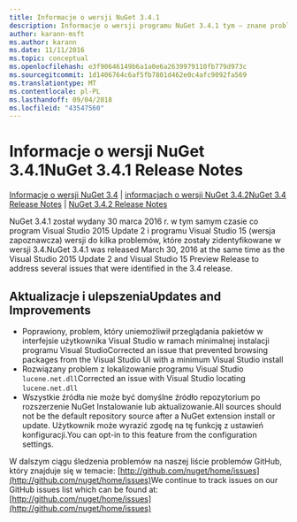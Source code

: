 ```yaml
---
title: Informacje o wersji NuGet 3.4.1
description: Informacje o wersji programu NuGet 3.4.1 tym — znane problemy, poprawki, funkcje dodane i DCRs.
author: karann-msft
ms.author: karann
ms.date: 11/11/2016
ms.topic: conceptual
ms.openlocfilehash: e3f90646149b6a1a0e6a2639979110fb779d973c
ms.sourcegitcommit: 1d1406764c6af5fb7801d462e0c4afc9092fa569
ms.translationtype: MT
ms.contentlocale: pl-PL
ms.lasthandoff: 09/04/2018
ms.locfileid: "43547560"
---
```

# <a name="nuget-341-release-notes"></a><span data-ttu-id="38a10-103">Informacje o wersji NuGet 3.4.1</span><span class="sxs-lookup"><span data-stu-id="38a10-103">NuGet 3.4.1 Release Notes</span></span>

<span data-ttu-id="38a10-104">[Informacje o wersji NuGet 3.4](../release-notes/nuget-3.4.md) | [informacjach o wersji NuGet 3.4.2](../release-notes/nuget-3.4.2.md)</span><span class="sxs-lookup"><span data-stu-id="38a10-104">[NuGet 3.4 Release Notes](../release-notes/nuget-3.4.md) | [NuGet 3.4.2 Release Notes](../release-notes/nuget-3.4.2.md)</span></span>

<span data-ttu-id="38a10-105">NuGet 3.4.1 został wydany 30 marca 2016 r. w tym samym czasie co program Visual Studio 2015 Update 2 i programu Visual Studio 15 (wersja zapoznawcza) wersji do kilka problemów, które zostały zidentyfikowane w wersji 3.4.</span><span class="sxs-lookup"><span data-stu-id="38a10-105">NuGet 3.4.1 was released March 30, 2016 at the same time as the Visual Studio 2015 Update 2 and Visual Studio 15 Preview Release to address several issues that were identified in the 3.4 release.</span></span>

## <a name="updates-and-improvements"></a><span data-ttu-id="38a10-106">Aktualizacje i ulepszenia</span><span class="sxs-lookup"><span data-stu-id="38a10-106">Updates and Improvements</span></span>

* <span data-ttu-id="38a10-107">Poprawiony, problem, który uniemożliwił przeglądania pakietów w interfejsie użytkownika Visual Studio w ramach minimalnej instalacji programu Visual Studio</span><span class="sxs-lookup"><span data-stu-id="38a10-107">Corrected an issue that prevented browsing packages from the Visual Studio UI with a minimum Visual Studio install</span></span>
* <span data-ttu-id="38a10-108">Rozwiązany problem z lokalizowanie programu Visual Studio `lucene.net.dll`</span><span class="sxs-lookup"><span data-stu-id="38a10-108">Corrected an issue with Visual Studio locating `lucene.net.dll`</span></span>
* <span data-ttu-id="38a10-109">Wszystkie źródła nie może być domyślne źródło repozytorium po rozszerzenie NuGet Instalowanie lub aktualizowanie.</span><span class="sxs-lookup"><span data-stu-id="38a10-109">All sources should not be the default repository source after a NuGet extension install or update.</span></span>  <span data-ttu-id="38a10-110">Użytkownik może wyrazić zgodę na tę funkcję z ustawień konfiguracji.</span><span class="sxs-lookup"><span data-stu-id="38a10-110">You can opt-in to this feature from the configuration settings.</span></span>

<span data-ttu-id="38a10-111">W dalszym ciągu śledzenia problemów na naszej liście problemów GitHub, który znajduje się w temacie: [http://github.com/nuget/home/issues](http://github.com/nuget/home/issues)</span><span class="sxs-lookup"><span data-stu-id="38a10-111">We continue to track issues on our GitHub issues list which can be found at: [http://github.com/nuget/home/issues](http://github.com/nuget/home/issues)</span></span>